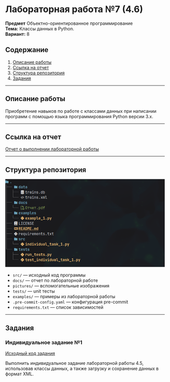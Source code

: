 # Лабораторная работа №7 (4.6)
**Предмет** Объектно-ориентированное программирование  
**Тема:** Классы данных в Python.  
**Вариант:** 8  

## Содержание

1. [Описание работы](#описание-работы)  
2. [Ссылка на отчет](#ссылка-на-отчет)  
3. [Структура репозитория](#структура-репозитория)  
4. [Задания](#задания)  

---

## Описание работы

Приобретение навыков по работе с классами данных при написании программ с помощью языка программирования Python версии 3.x.


---

## Ссылка на отчет

[Отчет о выполнении лабораторной работы](docs/Отчет.pdf)

---

## Структура репозитория

![Структура репозитория](pictures/structures.png)

- `src/` — исходный код программы  
- `docs/` — отчет по лабораторной работе  
- `pictures/` — вспомогательные изображения
- `tests/` — unit тесты
- `examples/` — примеры из лабораторной работы
- `.pre-commit-config.yaml` — конфигурация pre-commit
- `requirements.txt` — список зависимостей

---

## Задания

### Индивидуальное задание №1  
[Исходный код задания](src/individual_task_1.py)  

Выполнить индивидуальное задание лабораторной работы 4.5, использовав классы данных, а также загрузку и сохранение данных в формат XML.
